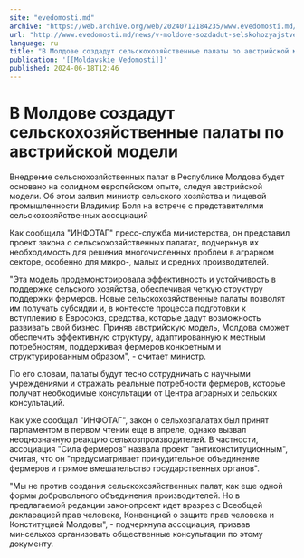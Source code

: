 ```yaml
---
site: "evedomosti.md"
archive: "https://web.archive.org/web/20240712184235/www.evedomosti.md/news/v-moldove-sozdadut-selskohozyajstvennye-palaty-po-avstrijsko"
url: "http://www.evedomosti.md/news/v-moldove-sozdadut-selskohozyajstvennye-palaty-po-avstrijsko"
language: ru
title: "В Молдове создадут сельскохозяйственные палаты по австрийской модели"
publication: '[[Moldavskie Vedomosti]]'
published: 2024-06-18T12:46
---
```


# В Молдове создадут сельскохозяйственные палаты по австрийской модели

Внедрение сельскохозяйственных палат в Республике Молдова будет основано на солидном европейском опыте, следуя австрийской модели. Об этом заявил министр сельского хозяйства и пищевой промышленности Владимир Боля на встрече с представителями сельскохозяйственных ассоциаций

Как сообщила "ИНФОТАГ" пресс-служба министерства, он представил проект закона о сельскохозяйственных палатах, подчеркнув их необходимость для решения многочисленных проблем в аграрном секторе, особенно для микро-, малых и средних производителей.

"Эта модель продемонстрировала эффективность и устойчивость в поддержке сельского хозяйства, обеспечивая четкую структуру поддержки фермеров. Новые сельскохозяйственные палаты позволят им получать субсидии и, в контексте процесса подготовки к вступлению в Евросоюз, средства, которые дадут возможность развивать свой бизнес. Приняв австрийскую модель, Молдова сможет обеспечить эффективную структуру, адаптированную к местным потребностям, поддерживая фермеров конкретным и структурированным образом", - считает министр.

По его словам, палаты будут тесно сотрудничать с научными учреждениями и отражать реальные потребности фермеров, которые получат необходимые консультации от Центра аграрных и сельских консультаций.

Как уже сообщал "ИНФОТАГ", закон о сельхозпалатах был принят парламентом в первом чтении еще в апреле, однако вызвал неоднозначную реакцию сельхозпроизводителей. В частности, ассоциация "Сила фермеров" назвала проект "антиконституционным", считая, что он "предусматривает принудительное объединение фермеров и прямое вмешательство государственных органов".

"Мы не против создания сельскохозяйственных палат, как еще одной формы добровольного объединения производителей. Но в предлагаемой редакции законопроект идет вразрез с Всеобщей декларацией прав человека, Конвенцией о защите прав человека и Конституцией Молдовы", - подчеркнула ассоциация, призвав минсельхоз организовать общественные консультации по этому документу.